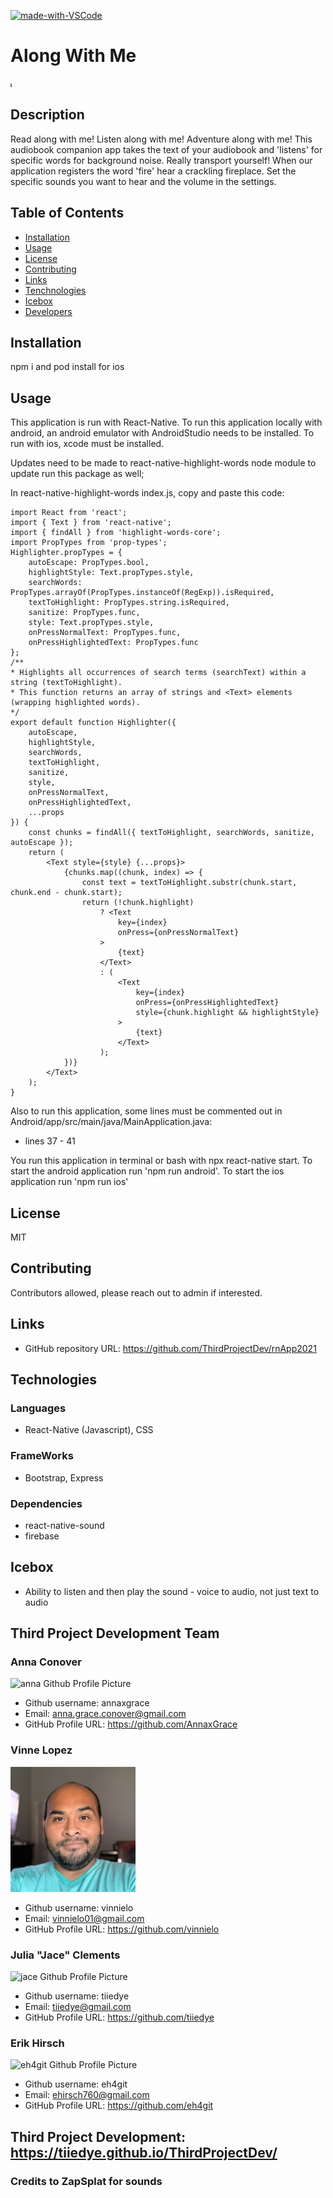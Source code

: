



[![made-with-VSCode](https://img.shields.io/badge/Made%20with-VSCode-1f425f.svg)](https://code.visualstudio.com/)
# Along With Me

<img src="./src/assets/images/homepage.png"
     alt="Log-in Page"
     style="margin-right: 10px; height: 5px;"/>


## Description
Read along with me! Listen along with me! Adventure along with me! This audiobook companion app takes the text of your audiobook and 'listens' for specific words for background noise. Really transport yourself! When our application registers the word 'fire' hear a crackling fireplace. Set the specific sounds you want to hear and the volume in the settings.


## Table of Contents
* [Installation](#installation)
* [Usage](#usage)
* [License](#license)
* [Contributing](#contributing)
* [Links](#Links)
* [Tenchnologies](#Technologies)
* [Icebox](#Icebox)
* [Developers](#Developers)

## Installation
npm i and pod install for ios 

## Usage
This application is run with React-Native. To run this application locally with android, an android emulator with AndroidStudio needs to be installed. To run with ios, xcode must be installed.

Updates need to be made to react-native-highlight-words node module to update run this package as well;

In react-native-highlight-words index.js, copy and paste this code:


    import React from 'react';
    import { Text } from 'react-native';
    import { findAll } from 'highlight-words-core';
    import PropTypes from 'prop-types';
    Highlighter.propTypes = {
        autoEscape: PropTypes.bool,
        highlightStyle: Text.propTypes.style,
        searchWords: PropTypes.arrayOf(PropTypes.instanceOf(RegExp)).isRequired,
        textToHighlight: PropTypes.string.isRequired,
        sanitize: PropTypes.func,
        style: Text.propTypes.style,
        onPressNormalText: PropTypes.func,
        onPressHighlightedText: PropTypes.func
    };
    /**
    * Highlights all occurrences of search terms (searchText) within a string (textToHighlight).
    * This function returns an array of strings and <Text> elements (wrapping highlighted words).
    */
    export default function Highlighter({
        autoEscape,
        highlightStyle,
        searchWords,
        textToHighlight,
        sanitize,
        style,
        onPressNormalText,
        onPressHighlightedText,
        ...props
    }) {
        const chunks = findAll({ textToHighlight, searchWords, sanitize, autoEscape });
        return (
            <Text style={style} {...props}>
                {chunks.map((chunk, index) => {
                    const text = textToHighlight.substr(chunk.start, chunk.end - chunk.start);
                    return (!chunk.highlight)
                        ? <Text
                            key={index}
                            onPress={onPressNormalText}
                        >
                            {text}
                        </Text>
                        : (
                            <Text
                                key={index}
                                onPress={onPressHighlightedText}
                                style={chunk.highlight && highlightStyle}
                            >
                                {text}
                            </Text>
                        );
                })}
            </Text>
        );
    }

Also to run this application, some lines must be commented out in Android/app/src/main/java/MainApplication.java:
* lines 37 - 41

You run this application in terminal or bash with npx react-native start. To start the android application run 'npm run android'.
To start the ios application run 'npm run ios'

## License
MIT

## Contributing
Contributors allowed, please reach out to admin if interested.

## Links
* GitHub repository URL: https://github.com/ThirdProjectDev/rnApp2021


## Technologies


### Languages 
* React-Native (Javascript), CSS

### FrameWorks
* Bootstrap, Express

### Dependencies

* react-native-sound
* firebase



## Icebox

* Ability to listen and then play the sound - voice to audio, not just text to audio



## Third Project Development Team

### Anna Conover
![anna Github Profile Picture](https://github.com/annaxgrace.png?size=200)

* Github username: annaxgrace
* Email: anna.grace.conover@gmail.com
* GitHub Profile URL: https://github.com/AnnaxGrace



### Vinne Lopez

<img src="./src/assets/images/VINNIE.JPG"
     alt="Picture of Developer Anna with a book"
     style="margin-right: 10px; height: 200px;" />

* Github username: vinnielo
* Email: vinnielo01@gmail.com
* GitHub Profile URL: https://github.com/vinnielo



### Julia "Jace" Clements

![jace Github Profile Picture](https://github.com/tiiedye.png?size=200)

* Github username: tiiedye
* Email: tiiedye@gmail.com
* GitHub Profile URL: https://github.com/tiiedye


### Erik Hirsch

![eh4git Github Profile Picture](https://github.com/eh4git.png?size=200)

* Github username: eh4git
* Email: ehirsch760@gmail.com
* GitHub Profile URL: https://github.com/eh4git


## Third Project Development: https://tiiedye.github.io/ThirdProjectDev/
### Credits to ZapSplat for sounds


